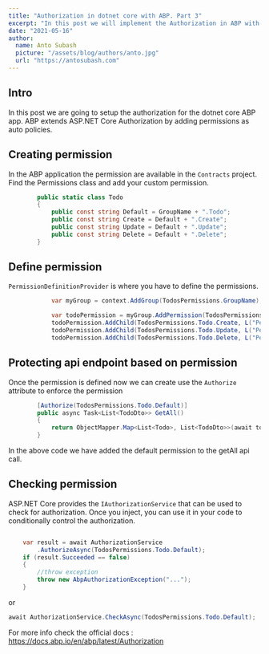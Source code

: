 ```yaml
---
title: "Authorization in dotnet core with ABP. Part 3"
excerpt: "In this post we will implement the Authorization in ABP with IdentityServer"
date: "2021-05-16"
author:
  name: Anto Subash
  picture: "/assets/blog/authors/anto.jpg"
  url: "https://antosubash.com"
---
```


## Intro

In this post we are going to setup the authorization for the dotnet core ABP app. ABP extends ASP.NET Core Authorization by adding permissions as auto policies.

## Creating permission

In the ABP application the permission are available in the `Contracts` project. Find the Permissions class and add your custom permission.

```cs
        public static class Todo
        {
            public const string Default = GroupName + ".Todo";
            public const string Create = Default + ".Create";
            public const string Update = Default + ".Update";
            public const string Delete = Default + ".Delete";
        }
```

## Define permission

`PermissionDefinitionProvider` is where you have to define the permissions.

```cs
            var myGroup = context.AddGroup(TodosPermissions.GroupName);

            var todoPermission = myGroup.AddPermission(TodosPermissions.Todo.Default, L("Permission:Default"));
            todoPermission.AddChild(TodosPermissions.Todo.Create, L("Permission:Create"));
            todoPermission.AddChild(TodosPermissions.Todo.Update, L("Permission:Update"));
            todoPermission.AddChild(TodosPermissions.Todo.Delete, L("Permission:Delete"));
```

## Protecting api endpoint based on permission

Once the permission is defined now we can create use the `Authorize` attribute to enforce the permission

```cs
        [Authorize(TodosPermissions.Todo.Default)]
        public async Task<List<TodoDto>> GetAll()
        {
            return ObjectMapper.Map<List<Todo>, List<TodoDto>>(await todoRepository.GetListAsync());
        }
```

In the above code we have added the default permission to the getAll api call.

## Checking permission

ASP.NET Core provides the `IAuthorizationService` that can be used to check for authorization. Once you inject, you can use it in your code to conditionally control the authorization.

```cs

    var result = await AuthorizationService
        .AuthorizeAsync(TodosPermissions.Todo.Default);
    if (result.Succeeded == false)
    {
        //throw exception
        throw new AbpAuthorizationException("...");
    }
```

or

```cs
await AuthorizationService.CheckAsync(TodosPermissions.Todo.Default);
```

For more info check the official docs : <https://docs.abp.io/en/abp/latest/Authorization>
